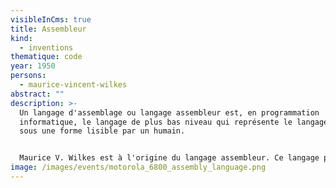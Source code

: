 ```yaml
---
visibleInCms: true
title: Assembleur
kind:
  - inventions
thematique: code
year: 1950
persons:
  - maurice-vincent-wilkes
abstract: ""
description: >-
  Un langage d'assemblage ou langage assembleur est, en programmation
  informatique, le langage de plus bas niveau qui représente le langage machine
  sous une forme lisible par un humain.


  Maurice V. Wilkes est à l'origine du langage assembleur. Ce langage permet de programmer beaucoup plus rapidement qu'en langage machine.
image: /images/events/motorola_6800_assembly_language.png
---
```

